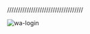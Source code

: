 ///////////////////////////////////

![wa-login](https://user-images.githubusercontent.com/38484556/151649118-b1a17c26-4128-4cf5-9efb-2fcf0a29b980.png)
